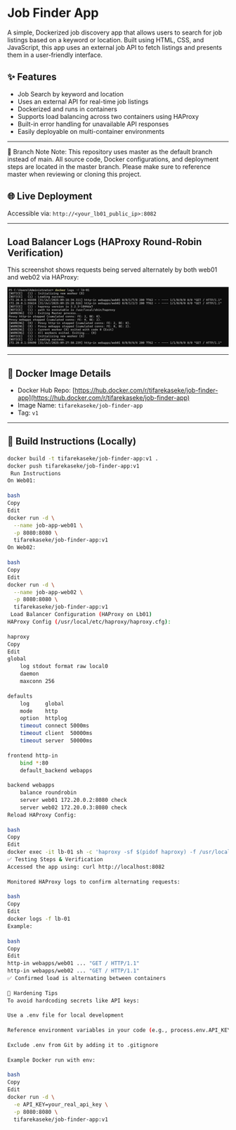 # Job Finder App

A simple, Dockerized job discovery app that allows users to search for job listings based on a keyword or location. Built using HTML, CSS, and JavaScript, this app uses an external job API to fetch listings and presents them in a user-friendly interface.

## ✨ Features

-  Job Search by keyword and location  
-  Uses an external API for real-time job listings  
-  Dockerized and runs in containers  
-  Supports load balancing across two containers using HAProxy  
-  Built-in error handling for unavailable API responses  
-  Easily deployable on multi-container environments

---

🔀 Branch Note
Note: This repository uses master as the default branch instead of main. All source code, Docker configurations, and deployment steps are located in the master branch. Please make sure to reference master when reviewing or cloning this project.

## 🌐 Live Deployment
Accessible via: `http://<your_lb01_public_ip>:8082`

---

##  Load Balancer Logs (HAProxy Round-Robin Verification)

This screenshot shows requests being served alternately by both web01 and web02 via HAProxy:

![HAProxy Logs](./Screenshot%202025-07-31%20113206.png)

---

## 🐳 Docker Image Details

- Docker Hub Repo: [https://hub.docker.com/r/tifarekaseke/job-finder-app](https://hub.docker.com/r/tifarekaseke/job-finder-app)
- Image Name: `tifarekaseke/job-finder-app`
- Tag: `v1`

---

## 🔧 Build Instructions (Locally)

```bash
docker build -t tifarekaseke/job-finder-app:v1 .
docker push tifarekaseke/job-finder-app:v1
 Run Instructions
On Web01:

bash
Copy
Edit
docker run -d \
  --name job-app-web01 \
  -p 8080:8080 \
  tifarekaseke/job-finder-app:v1
On Web02:

bash
Copy
Edit
docker run -d \
  --name job-app-web02 \
  -p 8080:8080 \
  tifarekaseke/job-finder-app:v1
 Load Balancer Configuration (HAProxy on Lb01)
HAProxy Config (/usr/local/etc/haproxy/haproxy.cfg):

haproxy
Copy
Edit
global
    log stdout format raw local0
    daemon
    maxconn 256

defaults
    log     global
    mode    http
    option  httplog
    timeout connect 5000ms
    timeout client  50000ms
    timeout server  50000ms

frontend http-in
    bind *:80
    default_backend webapps

backend webapps
    balance roundrobin
    server web01 172.20.0.2:8080 check
    server web02 172.20.0.3:8080 check
Reload HAProxy Config:

bash
Copy
Edit
docker exec -it lb-01 sh -c 'haproxy -sf $(pidof haproxy) -f /usr/local/etc/haproxy/haproxy.cfg'
✅ Testing Steps & Verification
Accessed the app using: curl http://localhost:8082

Monitored HAProxy logs to confirm alternating requests:

bash
Copy
Edit
docker logs -f lb-01
Example:

bash
Copy
Edit
http-in webapps/web01 ... "GET / HTTP/1.1"
http-in webapps/web02 ... "GET / HTTP/1.1"
✅ Confirmed load is alternating between containers

🔐 Hardening Tips
To avoid hardcoding secrets like API keys:

Use a .env file for local development

Reference environment variables in your code (e.g., process.env.API_KEY)

Exclude .env from Git by adding it to .gitignore

Example Docker run with env:

bash
Copy
Edit
docker run -d \
  -e API_KEY=your_real_api_key \
  -p 8080:8080 \
  tifarekaseke/job-finder-app:v1
